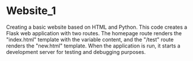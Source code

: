 # Website_1
Creating a basic website based on HTML and Python.
This code creates a Flask web application with two routes. 
The homepage route renders the "index.html" template with the variable content, and the "/test" route renders the "new.html" template. 
When the application is run, it starts a development server for testing and debugging purposes.
